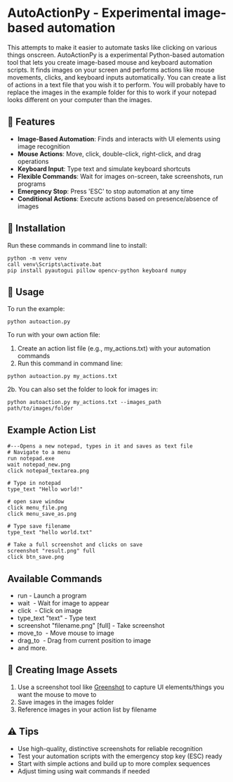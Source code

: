 # AutoActionPy - Experimental image-based automation

This attempts to make it easier to automate tasks like clicking on various things onscreen. AutoActionPy is a experimental Python-based automation tool that lets you create image-based mouse and keyboard automation scripts. It finds images on your screen and performs actions like mouse movements, clicks, and keyboard inputs automatically. You can create a list of actions in a text file that you wish it to perform.
You will probably have to replace the images in the example folder for this to work if your notepad looks different on your computer than the images.

## 🌟 Features

- **Image-Based Automation**: Finds and interacts with UI elements using image recognition
- **Mouse Actions**: Move, click, double-click, right-click, and drag operations
- **Keyboard Input**: Type text and simulate keyboard shortcuts
- **Flexible Commands**: Wait for images on-screen, take screenshots, run programs
- **Emergency Stop**: Press 'ESC' to stop automation at any time
- **Conditional Actions**: Execute actions based on presence/absence of images


## 🚀 Installation

Run these commands in command line to install:
```
python -m venv venv
call venv\Scripts\activate.bat
pip install pyautogui pillow opencv-python keyboard numpy
```

## 📝 Usage

To run the example:
```
python autoaction.py
```

To run with your own action file:  
  1. Create an action list file (e.g., my_actions.txt) with your automation commands
  2. Run this command in command line:
```
python autoaction.py my_actions.txt
```  
  2b. You can also set the folder to look for images in:
```
python autoaction.py my_actions.txt --images_path path/to/images/folder
```

## Example Action List
```text
#---Opens a new notepad, types in it and saves as text file
# Navigate to a menu
run notepad.exe
wait notepad_new.png
click notepad_textarea.png

# Type in notepad
type_text "Hello world!"

# open save window
click menu_file.png
click menu_save_as.png

# Type save filename
type_text "hello world.txt"

# Take a full screenshot and clicks on save
screenshot "result.png" full
click btn_save.png
```

## Available Commands

-  run <program> - Launch a program
-  wait <image> - Wait for image to appear
-  click <image> - Click on image
-  type_text "text" - Type text
-  screenshot "filename.png" [full] - Take screenshot
-  move_to <image> - Move mouse to image
-  drag_to <image> - Drag from current position to image
-  and more.

## 📸 Creating Image Assets

1. Use a screenshot tool like [Greenshot](https://getgreenshot.org/downloads/) to capture UI elements/things you want the mouse to move to
2. Save images in the images folder
3. Reference images in your action list by filename

## ⚠️ Tips

- Use high-quality, distinctive screenshots for reliable recognition
- Test your automation scripts with the emergency stop key (ESC) ready
- Start with simple actions and build up to more complex sequences
- Adjust timing using wait commands if needed

